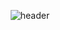 <div align="center">
  
![header](https://capsule-render.vercel.app/api?type=wave&color=gradient&height=200&section=header&text=DibiDibiDeep&fontSize=90&fontColor=333333)
